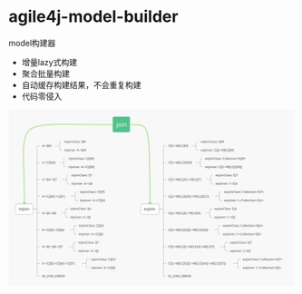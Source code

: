 # agile4j-model-builder

model构建器

* 增量lazy式构建
* 聚合批量构建
* 自动缓存构建结果，不会重复构建
* 代码零侵入

![ModelBuilder.svg](https://raw.githubusercontent.com/agile4j/agile4j-model-builder/master/src/test/resources/ModelBuilder.svg)
